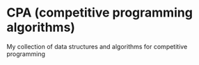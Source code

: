# CPA (competitive programming algorithms)
My collection of data structures and algorithms for competitive programming
